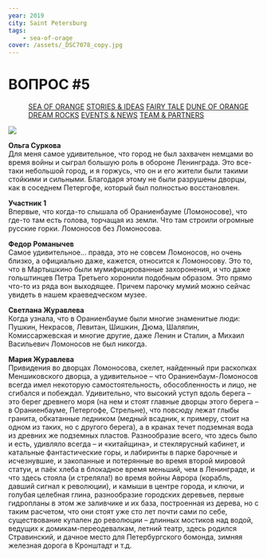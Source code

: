 ```yaml
---
year: 2019
city: Saint Petersburg
tags:
    - sea-of-orage
cover: /assets/_DSC7078_copy.jpg
---
```


# ВОПРОС #5

<Menu>
<a href="/sea-of-orange">SEA OF ORANGE</a>
<a href="/sea-of-orange/stories-and-ideas">STORIES & IDEAS</a>
<a href="/sea-of-orange/fairytale">FAIRY TALE</a>
<a href="/sea-of-orange/dune-of-orange">DUNE OF ORANGE</a>
<a href="/sea-of-orange/dreamrocks">DREAM ROCKS</a>
<a href="/sea-of-orange/events-and-news">EVENTS & NEWS</a>
<a href="/sea-of-orange/team-and-partners">TEAM & PARTNERS</a>
</Menu>

![](/assets/sea-of-orange/questions_10.jpg)

**Ольга Суркова**<br/>
Для меня самое удивительное, что город не был захвачен немцами во время войны и сыграл большую роль в обороне Ленинграда. Это все-таки небольшой город, и я горжусь, что он и его жители были такими стойкими и сильными. Благодаря этому не были разрушены дворцы, как в соседнем Петергофе, который был полностью восстановлен.

**Участник 1**<br/>
Впервые, что когда-то слышала об Ораниенбауме (Ломоносове), что где-то там есть голова, торчащая из земли. Что там строили огромные русские горки. Ломоносов без Ломоносова.

**Федор Романычев**<br/>
Самое удивительное… правда, это не совсем Ломоносов, но очень близко, а официально даже, кажется, относится к Ломоносову. Это то, что в Мартышкино были мумифицированные захоронения, и что даже гольштинцев Петра Третьего хоронили подобным образом. Это прямо что-то из ряда вон выходящее. Причем парочку мумий можно сейчас увидеть в нашем краеведческом музее.

**Светлана Журавлева**<br/>
Когда узнала, что в Ораниенбауме были многие знаменитые люди: Пушкин, Некрасов, Левитан, Шишкин, Дюма, Шаляпин, Комиссаржевская и многие другие, даже Ленин и Сталин, а Михаил Васильевич Ломоносов не был никогда.

**Мария Журавлева**<br/>
Привидения во дворцах Ломоносова, скелет, найденный при раскопках Меншиковского дворца, а удивительное – что Ораниенбаум-Ломоносов всегда имел некоторую самостоятельность, обособленность и лицо, не сгибался и побеждал. Удивительно, что высокий уступ вдоль берега – это берег древнего моря (на нем и стоят главные дворцы этого берега – в Ораниенбауме, Петергофе, Стрельне), что повсюду лежат глыбы гранита, обкатанные ледником (медный всадник, к примеру, стоит на одном из таких, но с другого берега), а в кранах течет подземная вода из древних же подземных пластов. Разнообразие всего, что здесь было и есть, удивляло всегда – и «китайщина», и стеклярусный кабинет, и катальные фантастические горы, и лабиринты в парке барочные и исчезнувшие, и закопанные и потерянные во время второй мировой статуи, и паёк хлеба в блокадное время меньший, чем в Ленинграде, и что здесь стояла (и стреляла!) во время войны Аврора (корабль, давший сигнал к революции), и камыши в центре города, и ключи, и голубая целебная глина, разнообразие городских  деревьев, первые гидропланы в этом же заливчике и их база, построенная из дерева, но с таким расчетом, что они стоят уже сто лет почти сами по себе, существование купален до революции – длинных мостиков над водой, ведущих к  домикам-переодевалкам, летний театр, здесь родился Стравинский, и дачное место для Петербургского бомонда, зимняя железная дорога в Кронштадт и т.д.
